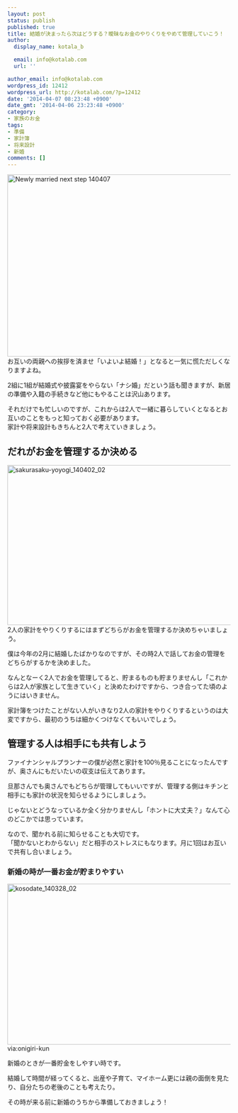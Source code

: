 ```yaml
---
layout: post
status: publish
published: true
title: 結婚が決まったら次はどうする？曖昧なお金のやりくりをやめて管理していこう！
author:
  display_name: kotala_b

  email: info@kotalab.com
  url: ''

author_email: info@kotalab.com
wordpress_id: 12412
wordpress_url: http://kotalab.com/?p=12412
date: '2014-04-07 08:23:48 +0900'
date_gmt: '2014-04-06 23:23:48 +0900'
category:
- 家族のお金
tags:
- 準備
- 家計簿
- 将来設計
- 新婚
comments: []
---
```

<p><img src="http://kotalab.com/wp-content/uploads/newly-married-next-step_140407.jpg" alt="Newly married next step 140407" title="newly-married-next-step_140407.jpg" border="0" width="548" height="411" />お互いの両親への挨拶を済ませ「いよいよ結婚！」となると一気に慌ただしくなりますよね。</p>
<p>2組に1組が結婚式や披露宴をやらない「ナシ婚」だという話も聞きますが、新居の準備や入籍の手続きなど他にもやることは沢山あります。</p>
<p>それだけでも忙しいのですが、これからは2人で一緒に暮らしていくとなるとお互いのことをもっと知っておく必要があります。<br />
家計や将来設計もきちんと2人で考えていきましょう。</p>
<h2>だれがお金を管理するか決める</h2>
<p><img src="http://kotalab.com/wp-content/uploads/sakurasaku-yoyogi_140402_02-546x361.jpg" alt="sakurasaku-yoyogi_140402_02" width="546" height="361" class="alignnone size-large wp-image-11324" /><br />
2人の家計をやりくりするにはまずどちらがお金を管理するか決めちゃいましょう。</p>
<p>僕は今年の2月に結婚したばかりなのですが、その時2人で話してお金の管理をどちらがするかを決めました。</p>
<p>なんとなーく2人でお金を管理してると、貯まるものも貯まりませんし「これからは2人が家族として生きていく」と決めたわけですから、つき合ってた頃のようにはいきません。</p>
<p>家計簿をつけたことがない人がいきなり2人の家計をやりくりするというのは大変ですから、最初のうちは細かくつけなくてもいいでしょう。</p>
<h2>管理する人は相手にも共有しよう</h2>
<p>ファイナンシャルプランナーの僕が必然と家計を100％見ることになったんですが、奥さんにもだいたいの収支は伝えてあります。</p>
<p>旦那さんでも奥さんでもどちらが管理してもいいですが、管理する側はキチンと相手にも家計の状況を知らせるようにしましょう。</p>
<p>じゃないとどうなっているか全く分かりませんし「ホントに大丈夫？」なんて心のどこかでは思っています。</p>
<p>なので、聞かれる前に知らせることも大切です。<br />
「聞かないとわからない」だと相手のストレスにもなります。月に1回はお互いで共有し合いましょう。</p>
<h3>新婚の時が一番お金が貯まりやすい</h3>
<p><img src="http://kotalab.com/wp-content/uploads/kosodate_140328_02-546x363.jpg" alt="kosodate_140328_02" width="546" height="363" class="alignnone size-large wp-image-11277" /><span class="ss">via:onigiri-kun</span></p>
<p>新婚のときが一番貯金をしやすい時です。</p>
<p>結婚して時間が経ってくると、出産や子育て、マイホーム更には親の面倒を見たり、自分たちの老後のことも考えたり。</p>
<p>その時が来る前に新婚のうちから準備しておきましょう！</p>
